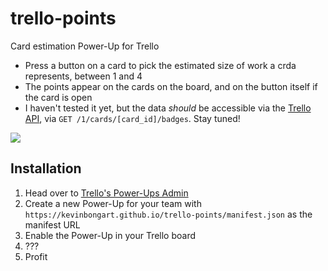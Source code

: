 # trello-points

Card estimation Power-Up for Trello

- Press a button on a card to pick the estimated size of work a crda represents, between 1 and 4
- The points appear on the cards on the board, and on the button itself if the card is open
- I haven't tested it yet, but the data *should* be accessible via the [Trello API](https://developers.trello.com/advanced-reference/card#get-1-cards-card-id-or-shortlink-field), via `GET /1/cards/[card_id]/badges`. Stay tuned!

![](http://screenshots.kevinbongart.net/OLKcs.gif)

## Installation

1. Head over to [Trello's Power-Ups Admin](https://trello.com/power-ups/admin)
2. Create a new Power-Up for your team with `https://kevinbongart.github.io/trello-points/manifest.json` as the manifest URL
3. Enable the Power-Up in your Trello board
4. ???
5. Profit
